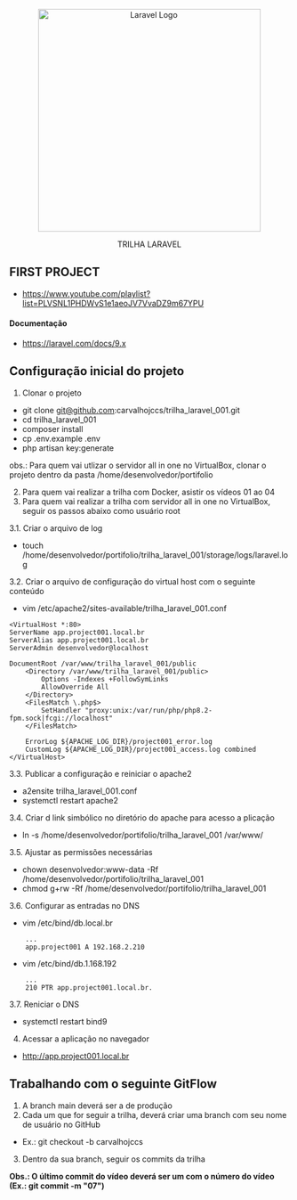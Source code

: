 <p align="center"><a href="https://laravel.com" target="_blank"><img src="https://raw.githubusercontent.com/laravel/art/master/logo-lockup/5%20SVG/2%20CMYK/1%20Full%20Color/laravel-logolockup-cmyk-red.svg" width="400" alt="Laravel Logo"></a></p>

<p align="center">TRILHA LARAVEL</p>

## FIRST PROJECT
* https://www.youtube.com/playlist?list=PLVSNL1PHDWvS1e1aeoJV7VvaDZ9m67YPU

#### Documentação
* https://laravel.com/docs/9.x

## Configuração inicial do projeto

1. Clonar o projeto

* git clone git@github.com:carvalhojccs/trilha_laravel_001.git
* cd trilha_laravel_001
* composer install
* cp .env.example .env
* php artisan key:generate

obs.: Para quem vai utlizar o servidor all in one no VirtualBox, clonar o projeto dentro da pasta /home/desenvolvedor/portifolio


2. Para quem vai realizar a trilha com Docker, asistir os vídeos 01 ao 04
3. Para quem vai realizar a trilha com servidor all in one no VirtualBox, seguir os passos abaixo como usuário root

3.1. Criar o arquivo de log

* touch /home/desenvolvedor/portifolio/trilha_laravel_001/storage/logs/laravel.log

3.2. Criar o arquivo de configuração do virtual host com o seguinte conteúdo

* vim /etc/apache2/sites-available/trilha_laravel_001.conf
```
<VirtualHost *:80>
ServerName app.project001.local.br
ServerAlias app.project001.local.br
ServerAdmin desenvolvedor@localhost

DocumentRoot /var/www/trilha_laravel_001/public
	<Directory /var/www/trilha_laravel_001/public>
		Options -Indexes +FollowSymLinks
		AllowOverride All
	</Directory>
	<FilesMatch \.php$>
		SetHandler "proxy:unix:/var/run/php/php8.2-fpm.sock|fcgi://localhost"
	</FilesMatch>
	
	ErrorLog ${APACHE_LOG_DIR}/project001_error.log
	CustomLog ${APACHE_LOG_DIR}/project001_access.log combined
</VirtualHost>
```
3.3. Publicar a configuração e reiniciar o apache2
* a2ensite trilha_laravel_001.conf
* systemctl restart apache2

3.4. Criar d link simbólico no diretório do apache para acesso a plicação
* ln -s /home/desenvolvedor/portifolio/trilha_laravel_001 /var/www/

3.5. Ajustar as permissões necessárias
* chown desenvolvedor:www-data -Rf /home/desenvolvedor/portifolio/trilha_laravel_001
* chmod g+rw -Rf /home/desenvolvedor/portifolio/trilha_laravel_001

3.6. Configurar as entradas no DNS
* vim /etc/bind/db.local.br
```
    ...
	app.project001 A 192.168.2.210
```
* vim /etc/bind/db.1.168.192
```	
    ...
	210 PTR app.project001.local.br.
```
3.7. Reniciar o DNS
* systemctl restart bind9

4. Acessar a aplicação no navegador
* http://app.project001.local.br

## Trabalhando com o seguinte GitFlow
1. A branch main deverá ser a de produção
2. Cada um que for seguir a trilha, deverá criar uma branch com seu nome de usuário no GitHub
* Ex.: git checkout -b carvalhojccs
3. Dentro da sua branch, seguir os commits da trilha

**Obs.: O último commit do vídeo deverá ser um com o número do vídeo (Ex.: git commit -m "07")**
